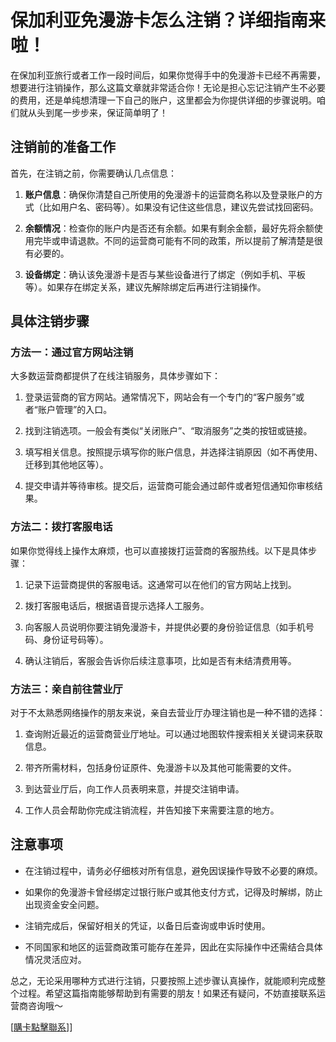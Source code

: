 # 保加利亚免漫游卡怎么注销？详细指南来啦！

在保加利亚旅行或者工作一段时间后，如果你觉得手中的免漫游卡已经不再需要，想要进行注销操作，那么这篇文章就非常适合你！无论是担心忘记注销产生不必要的费用，还是单纯想清理一下自己的账户，这里都会为你提供详细的步骤说明。咱们就从头到尾一步步来，保证简单明了！

## 注销前的准备工作

首先，在注销之前，你需要确认几点信息：

1. **账户信息**：确保你清楚自己所使用的免漫游卡的运营商名称以及登录账户的方式（比如用户名、密码等）。如果没有记住这些信息，建议先尝试找回密码。
   
2. **余额情况**：检查你的账户内是否还有余额。如果有剩余金额，最好先将余额使用完毕或申请退款。不同的运营商可能有不同的政策，所以提前了解清楚是很有必要的。

3. **设备绑定**：确认该免漫游卡是否与某些设备进行了绑定（例如手机、平板等）。如果存在绑定关系，建议先解除绑定后再进行注销操作。

## 具体注销步骤

### 方法一：通过官方网站注销

大多数运营商都提供了在线注销服务，具体步骤如下：

1. 登录运营商的官方网站。通常情况下，网站会有一个专门的“客户服务”或者“账户管理”的入口。

2. 找到注销选项。一般会有类似“关闭账户”、“取消服务”之类的按钮或链接。

3. 填写相关信息。按照提示填写你的账户信息，并选择注销原因（如不再使用、迁移到其他地区等）。

4. 提交申请并等待审核。提交后，运营商可能会通过邮件或者短信通知你审核结果。

### 方法二：拨打客服电话

如果你觉得线上操作太麻烦，也可以直接拨打运营商的客服热线。以下是具体步骤：

1. 记录下运营商提供的客服电话。这通常可以在他们的官方网站上找到。

2. 拨打客服电话后，根据语音提示选择人工服务。

3. 向客服人员说明你要注销免漫游卡，并提供必要的身份验证信息（如手机号码、身份证号码等）。

4. 确认注销后，客服会告诉你后续注意事项，比如是否有未结清费用等。

### 方法三：亲自前往营业厅

对于不太熟悉网络操作的朋友来说，亲自去营业厅办理注销也是一种不错的选择：

1. 查询附近最近的运营商营业厅地址。可以通过地图软件搜索相关关键词来获取信息。

2. 带齐所需材料，包括身份证原件、免漫游卡以及其他可能需要的文件。

3. 到达营业厅后，向工作人员表明来意，并提交注销申请。

4. 工作人员会帮助你完成注销流程，并告知接下来需要注意的地方。

## 注意事项

- 在注销过程中，请务必仔细核对所有信息，避免因误操作导致不必要的麻烦。
  
- 如果你的免漫游卡曾经绑定过银行账户或其他支付方式，记得及时解绑，防止出现资金安全问题。

- 注销完成后，保留好相关的凭证，以备日后查询或申诉时使用。

- 不同国家和地区的运营商政策可能存在差异，因此在实际操作中还需结合具体情况灵活应对。

总之，无论采用哪种方式进行注销，只要按照上述步骤认真操作，就能顺利完成整个过程。希望这篇指南能够帮助到有需要的朋友！如果还有疑问，不妨直接联系运营商咨询哦～

[[購卡點擊聯系](https://t.me/s/esim1088)]]